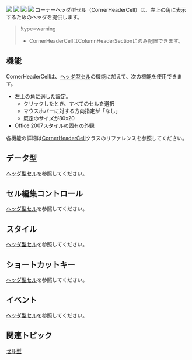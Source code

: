 ![](/DOCUMENT_SITE_LINK_PREFIX_HERE/document-site-files/images/f148c511-6e98-4b55-9904-150a375d5825/images/userguide/celltype_cornerheadercell_01.png) ![](/DOCUMENT_SITE_LINK_PREFIX_HERE/document-site-files/images/f148c511-6e98-4b55-9904-150a375d5825/images/userguide/celltype_cornerheadercell_02.png) ![](/DOCUMENT_SITE_LINK_PREFIX_HERE/document-site-files/images/f148c511-6e98-4b55-9904-150a375d5825/images/userguide/celltype_cornerheadercell_03.png) ![](/DOCUMENT_SITE_LINK_PREFIX_HERE/document-site-files/images/f148c511-6e98-4b55-9904-150a375d5825/images/userguide/celltype_cornerheadercell_04.png)
コーナーヘッダ型セル（CornerHeaderCell）は、左上の角に表示するためのヘッダを提供します。

> !type=warning
>
> * CornerHeaderCellはColumnHeaderSectionにのみ配置できます。

## 機能

CornerHeaderCellは、[ヘッダ型セル](gcdocsite__documentlink?toc-item-id=c2380a3d-f24a-4646-a476-778c48229309)の機能に加えて、次の機能を使用できます。
* 左上の角に適した設定。
    * クリックしたとき、すべてのセルを選択
    * マウスホバーに対する方向指定が「なし」
    * 既定のサイズが80x20
* Office 2007スタイルの固有の外観

各機能の詳細は[CornerHeaderCell](gcdocsite__documentlink?toc-item-id=f599f729-6a5c-4178-b08a-5d91fe8d3fdb)クラスのリファレンスを参照してください。

## データ型

[ヘッダ型セル](gcdocsite__documentlink?toc-item-id=c2380a3d-f24a-4646-a476-778c48229309)を参照してください。

## セル編集コントロール

[ヘッダ型セル](gcdocsite__documentlink?toc-item-id=c2380a3d-f24a-4646-a476-778c48229309)を参照してください。

## スタイル

[ヘッダ型セル](gcdocsite__documentlink?toc-item-id=c2380a3d-f24a-4646-a476-778c48229309)を参照してください。

## ショートカットキー

[ヘッダ型セル](gcdocsite__documentlink?toc-item-id=c2380a3d-f24a-4646-a476-778c48229309)を参照してください。

## イベント

[ヘッダ型セル](gcdocsite__documentlink?toc-item-id=c2380a3d-f24a-4646-a476-778c48229309)を参照してください。

## 関連トピック

[セル型](gcdocsite__documentlink?toc-item-id=53f8b81b-ef95-42e6-b7e8-1e7438c9cf39)